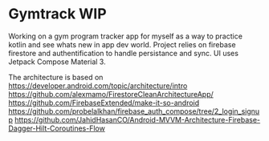 # Gymtrack WIP

Working on a gym program tracker app for myself as a way to practice kotlin and see whats new in app dev world. 
Project relies on firebase firestore and authentification to handle persistance and sync. 
UI uses Jetpack Compose Material 3. 

The architecture is based on
https://developer.android.com/topic/architecture/intro
https://github.com/alexmamo/FirestoreCleanArchitectureApp/
https://github.com/FirebaseExtended/make-it-so-android
https://github.com/probelalkhan/firebase_auth_compose/tree/2_login_signup
https://github.com/JahidHasanCO/Android-MVVM-Architecture-Firebase-Dagger-Hilt-Coroutines-Flow

